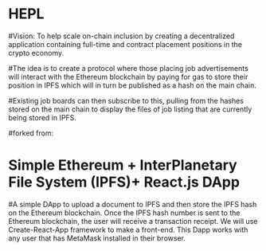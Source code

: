 # HEPL

#Vision: To help scale on-chain inclusion by creating a decentralized application containing full-time and contract placement positions in the crypto economy.

#The idea is to create a protocol where those placing job advertisements will interact with the Ethereum blockchain by paying for gas to store their position in IPFS which will in turn be published as a hash on the main chain.

#Existing job boards can then subscribe to this, pulling from the hashes stored on the main chain to display the files of job listing that are currently being stored in IPFS.

#forked from:

# Simple Ethereum + InterPlanetary File System (IPFS)+ React.js DApp

#A simple DApp to upload a document to IPFS and then store the IPFS hash on the Ethereum blockchain. Once the IPFS hash number is sent to the Ethereum blockchain, the user will receive a transaction receipt. We will use Create-React-App framework to make a front-end. This Dapp works with any user that has MetaMask installed in their browser.
